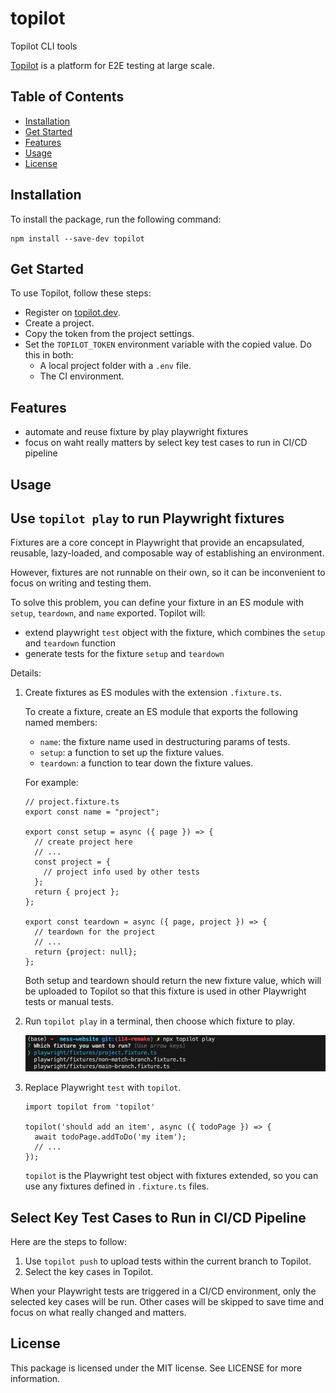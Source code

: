 # topilot
Topilot CLI tools

[Topilot](https://topilot.dev/) is a platform for E2E testing at large scale.

## Table of Contents
<!-- toc -->
- [Installation](#installation)
- [Get Started](#get-started)
- [Features](#features)
- [Usage](#usage)
- [License](#license)
<!-- tocstop -->

## Installation

To install the package, run the following command:

```
npm install --save-dev topilot
```

## Get Started

To use Topilot, follow these steps:

- Register on [topilot.dev](https://topilot.dev/).
- Create a project.
- Copy the token from the project settings.
- Set the `TOPILOT_TOKEN` environment variable with the copied value. Do this in both:
    - A local project folder with a `.env` file.
    - The CI environment.

## Features

- automate and reuse fixture by play playwright fixtures
- focus on waht really matters by select key test cases to run in CI/CD pipeline

## Usage

## Use `topilot play` to run Playwright fixtures

Fixtures are a core concept in Playwright that provide an encapsulated, reusable, lazy-loaded, and composable way of establishing an environment.

However, fixtures are not runnable on their own, so it can be inconvenient to focus on writing and testing them.

To solve this problem, you can define your fixture in an ES module with `setup`, `teardown`, and `name` exported. Topilot will:

- extend playwright `test` object with the fixture, which combines the `setup` and `teardown` function
- generate tests for the fixture `setup` and `teardown`

Details:

1. Create fixtures as ES modules with the extension `.fixture.ts`.
    
    To create a fixture, create an ES module that exports the following named members:
    
    - `name`: the fixture name used in destructuring params of tests.
    - `setup`: a function to set up the fixture values.
    - `teardown`: a function to tear down the fixture values.
    
    For example:
    
    ```
    // project.fixture.ts
    export const name = "project";
    
    export const setup = async ({ page }) => {
      // create project here
      // ...
      const project = {
        // project info used by other tests
      };
      return { project };
    };
    
    export const teardown = async ({ page, project }) => {
      // teardown for the project
      // ...
      return {project: null};
    };
    
    ```
    
    Both setup and teardown should return the new fixture value, which will be uploaded to Topilot so that this fixture is used in other Playwright tests or manual tests.
    
2. Run `topilot play` in a terminal, then choose which fixture to play.
    
    ![topilot play](./topilot-play.png)
    
3. Replace Playwright `test` with `topilot`.
    
    ```
    import topilot from 'topilot'
    
    topilot('should add an item', async ({ todoPage }) => {
      await todoPage.addToDo('my item');
      // ...
    });
    
    ```
    
    `topilot` is the Playwright test object with fixtures extended, so you can use any fixtures defined in `.fixture.ts` files.
    

## Select Key Test Cases to Run in CI/CD Pipeline

Here are the steps to follow:

1. Use `topilot push` to upload tests within the current branch to Topilot.
2. Select the key cases in Topilot.

When your Playwright tests are triggered in a CI/CD environment, only the selected key cases will be run. Other cases will be skipped to save time and focus on what really changed and matters.

## License

This package is licensed under the MIT license. See LICENSE for more information.
